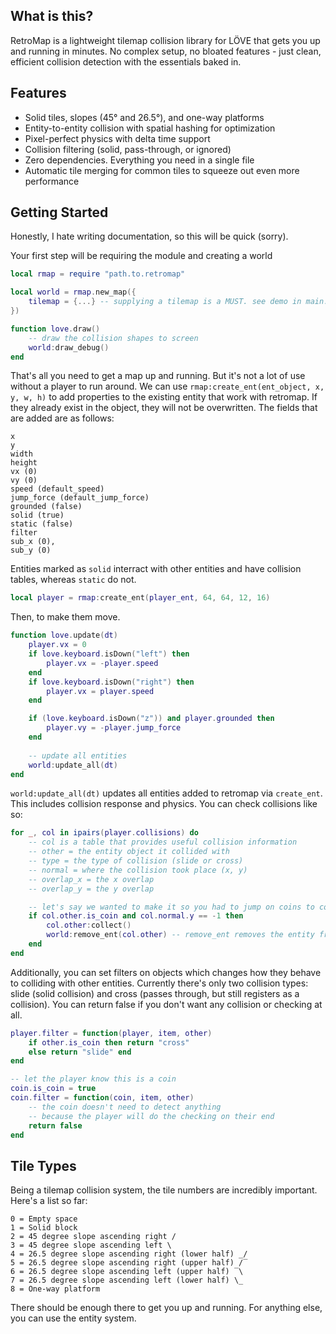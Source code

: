 ## What is this?

RetroMap is a lightweight tilemap collision library for LÖVE that gets you up and running in minutes. No complex setup, no bloated features - just clean, efficient collision detection with the essentials baked in.

## Features

- Solid tiles, slopes (45° and 26.5°), and one-way platforms
- Entity-to-entity collision with spatial hashing for optimization
- Pixel-perfect physics with delta time support
- Collision filtering (solid, pass-through, or ignored)
- Zero dependencies. Everything you need in a single file
- Automatic tile merging for common tiles to squeeze out even more performance

## Getting Started

Honestly, I hate writing documentation, so this will be quick (sorry).

Your first step will be requiring the module and creating a world

```lua
local rmap = require "path.to.retromap"

local world = rmap.new_map({
	tilemap = {...} -- supplying a tilemap is a MUST. see demo in main.lua for an example
})

function love.draw()
	-- draw the collision shapes to screen
	world:draw_debug()
end
```

That's all you need to get a map up and running. But it's not a lot of use without a player to run around.
We can use `rmap:create_ent(ent_object, x, y, w, h)` to add properties to the existing entity that work with retromap. If they already exist in the object, they will not be overwritten.
The fields that are added are as follows:

  	x
	y
	width
	height
	vx (0)
	vy (0)
	speed (default_speed)
	jump_force (default_jump_force)
	grounded (false)
	solid (true)
	static (false)
	filter
	sub_x (0),
	sub_y (0)

Entities marked as `solid` interract with other entities and have collision tables, whereas `static` do not.

```lua
local player = rmap:create_ent(player_ent, 64, 64, 12, 16)
```

Then, to make them move.

```lua
function love.update(dt)
    player.vx = 0
    if love.keyboard.isDown("left") then
        player.vx = -player.speed
    end
    if love.keyboard.isDown("right") then
        player.vx = player.speed
    end

    if (love.keyboard.isDown("z")) and player.grounded then
        player.vy = -player.jump_force
    end
    
    -- update all entities
    world:update_all(dt)
end
```

`world:update_all(dt)` updates all entities added to retromap via `create_ent`. This includes collision response and physics.
You can check collisions like so:

```lua
for _, col in ipairs(player.collisions) do
	-- col is a table that provides useful collision information
	-- other = the entity object it collided with
	-- type = the type of collision (slide or cross)
	-- normal = where the collision took place (x, y)
	-- overlap_x = the x overlap
	-- overlap_y = the y overlap

	-- let's say we wanted to make it so you had to jump on coins to collect them
	if col.other.is_coin and col.normal.y == -1 then
		col.other:collect()
		world:remove_ent(col.other) -- remove_ent removes the entity from the world
	end
end
```

Additionally, you can set filters on objects which changes how they behave to colliding with other entities.
Currently there's only two collision types: slide (solid collision) and cross (passes through, but still registers as a collision). You can return false if you don't want any collision or checking at all.

```lua
player.filter = function(player, item, other)
	if other.is_coin then return "cross"
	else return "slide" end
end

-- let the player know this is a coin
coin.is_coin = true
coin.filter = function(coin, item, other)
	-- the coin doesn't need to detect anything
	-- because the player will do the checking on their end
	return false
end
```

## Tile Types

Being a tilemap collision system, the tile numbers are incredibly important. Here's a list so far:

	0 = Empty space
	1 = Solid block
	2 = 45 degree slope ascending right /
	3 = 45 degree slope ascending left \
	4 = 26.5 degree slope ascending right (lower half) _/
	5 = 26.5 degree slope ascending right (upper half) /‾
	6 = 26.5 degree slope ascending left (upper half) ‾\
	7 = 26.5 degree slope ascending left (lower half) \_
	8 = One-way platform

There should be enough there to get you up and running. For anything else, you can use the entity system.